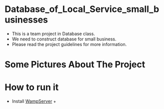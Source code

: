 # Database_of_Local_Service_small_businesses
- This is a team project in Database class. 
- We need to construct database for small business. 
- Please read the project guidelines for more information.

# Some Pictures About The Project 


# How to run it
- Install [WampServer](https://www.wampserver.com/en/) + 
